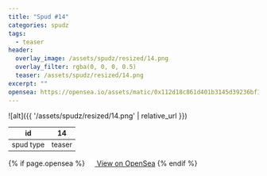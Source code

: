 ```yaml
---
title: "Spud #14"
categories: spudz
tags:
  - teaser
header:
  overlay_image: /assets/spudz/resized/14.png
  overlay_filter: rgba(0, 0, 0, 0.5)
  teaser: /assets/spudz/resized/14.png
excerpt: ""
opensea: https://opensea.io/assets/matic/0x112d18c861d401b3145d39236bf149f01e18beed/14
---
```

![alt]({{ '/assets/spudz/resized/14.png' | relative_url }})

| id | 14 |
|-|-|
| spud type | teaser |

{% if page.opensea %}
<a href="{{page.opensea}}" class="btn btn--info" onclick="window.open(this.href, '_blank'); return false;"><img src="/assets/images/opensea.svg" width="16px"><span>  View on OpenSea</span></a>
{% endif %}
